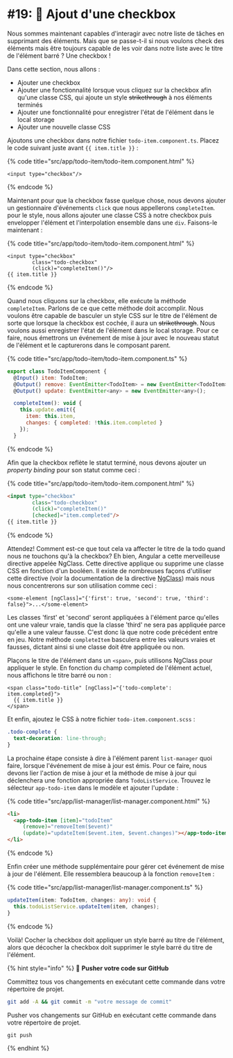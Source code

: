 # #19: 🔘 Ajout d'une checkbox

Nous sommes maintenant capables d'interagir avec notre liste de tâches en supprimant des éléments. Mais que se passe-t-il si nous voulons check des éléments mais être toujours capable de les voir dans notre liste avec le titre de l'élément barré ? Une checkbox !

Dans cette section, nous allons :

* Ajouter une checkbox
* Ajouter une fonctionnalité lorsque vous cliquez sur la checkbox afin qu'une classe CSS, qui ajoute un style ~~strikethrough~~ à nos éléments terminés
* Ajouter une fonctionnalité pour enregistrer l'état de l'élément dans le local storage
* Ajouter une nouvelle classe CSS

Ajoutons une checkbox dans notre fichier `todo-item.component.ts`. Placez le code suivant juste avant `{{ item.title }}` :

{% code title="src/app/todo-item/todo-item.component.html" %}
```markup
<input type="checkbox"/>
```
{% endcode %}

Maintenant pour que la checkbox fasse quelque chose, nous devons ajouter un gestionnaire d'événements `click` que nous appellerons `completeItem`. pour le style, nous allons ajouter une classe CSS à notre checkbox puis envelopper l'élément et l'interpolation ensemble dans une `div`. Faisons-le maintenant :

{% code title="src/app/todo-item/todo-item.component.html" %}
```markup
<input type="checkbox"
        class="todo-checkbox"
        (click)="completeItem()"/>
{{ item.title }}
```
{% endcode %}

Quand nous cliquons sur la checkbox, elle exécute la méthode `completeItem`. Parlons de ce que cette méthode doit accomplir. Nous voulons être capable de basculer un style CSS sur le titre de l'élément de sorte que lorsque la checkbox est cochée, il aura un ~~strikethrough~~. Nous voulons aussi enregistrer l'état de l'élément dans le local storage. Pour ce faire, nous émettrons un événement de mise à jour avec le nouveau statut de l'élément et le capturerons dans le composant parent.

{% code title="src/app/todo-item/todo-item.component.ts" %}
```javascript
export class TodoItemComponent {
  @Input() item: TodoItem;
  @Output() remove: EventEmitter<TodoItem> = new EventEmitter<TodoItem>();
  @Output() update: EventEmitter<any> = new EventEmitter<any>();

  completeItem(): void {
    this.update.emit({
      item: this.item,
      changes: { completed: !this.item.completed }
    });
  }
```
{% endcode %}

Afin que la checkbox reflète le statut terminé, nous devons ajouter un *property binding* pour son statut comme ceci :

{% code title="src/app/todo-item/todo-item.component.html" %}
```html
<input type="checkbox"
        class="todo-checkbox"
        (click)="completeItem()"
        [checked]="item.completed"/>
{{ item.title }}
```
{% endcode %}

Attendez! Comment est-ce que tout cela va affecter le titre de la todo quand nous ne touchons qu'à la checkbox? Eh bien, Angular a cette merveilleuse directive appelée NgClass. Cette directive applique ou supprime une classe CSS en fonction d'un booléen. Il existe de nombreuses façons d'utiliser cette directive (voir la documentation de la directive [NgClass](https://angular.io/api/common/NgClass)) mais nous nous concentrerons sur son utilisation comme ceci :

```markup
<some-element [ngClass]="{'first': true, 'second': true, 'third': false}">...</some-element>
```

Les classes 'first' et 'second' seront appliquées à l'élément parce qu'elles ont une valeur vraie, tandis que la classe 'third' ne sera pas appliquée parce qu'elle a une valeur fausse. C'est donc là que notre code précédent entre en jeu. Notre méthode `completeItem` basculera entre les valeurs vraies et fausses, dictant ainsi si une classe doit être appliquée ou non.

Plaçons le titre de l'élément dans un `<span>`, puis utilisons NgClass pour appliquer le style. En fonction du champ completed de l'élément actuel, nous affichons le titre barré ou non :

```markup
<span class="todo-title" [ngClass]="{'todo-complete': item.completed}">
  {{ item.title }}
</span>
```

Et enfin, ajoutez le CSS à notre fichier `todo-item.component.scss` :

```css
.todo-complete {
  text-decoration: line-through;
}
```

La prochaine étape consiste à dire à l'élément parent `list-manager` quoi faire, lorsque l'événement de mise à jour est émis. Pour ce faire, nous devons lier l'action de mise à jour et la méthode de mise à jour qui déclenchera une fonction appropriée dans `TodoListService`. Trouvez le sélecteur `app-todo-item` dans le modèle et ajouter l'update :

{% code title="src/app/list-manager/list-manager.component.html" %}
```html
<li>
  <app-todo-item [item]="todoItem"
     (remove)="removeItem($event)"
     (update)="updateItem($event.item, $event.changes)"></app-todo-item>
</li>
```
{% endcode %}

Enfin créer une méthode supplémentaire pour gérer cet événement de mise à jour de l'élément. Elle ressemblera beaucoup à la fonction `removeItem` :

{% code title="src/app/list-manager/list-manager.component.ts" %}
```typescript
updateItem(item: TodoItem, changes: any): void {
  this.todoListService.updateItem(item, changes);
}
```
{% endcode %}

Voilà! Cocher la checkbox doit appliquer un style barré au titre de l'élément, alors que décocher la checkbox doit supprimer le style barré du titre de l'élément.

{% hint style="info" %}
💾 **Pusher votre code sur GitHub**

Committez tous vos changements en exécutant cette commande dans votre répertoire de projet.

```bash
git add -A && git commit -m "votre message de commit"
```

Pusher vos changements sur GitHub en exécutant cette commande dans votre répertoire de projet.

```
git push
```
{% endhint %}
